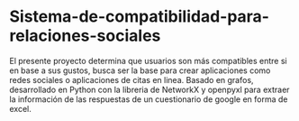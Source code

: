 # Sistema-de-compatibilidad-para-relaciones-sociales
El presente proyecto determina que usuarios son más compatibles entre si en base a sus gustos, busca ser la base para crear aplicaciones como redes sociales o aplicaciones de citas en linea. 
Basado en grafos, desarrollado en Python con la libreria de NetworkX y openpyxl para extraer la información de las respuestas de un cuestionario de google en forma de excel.
